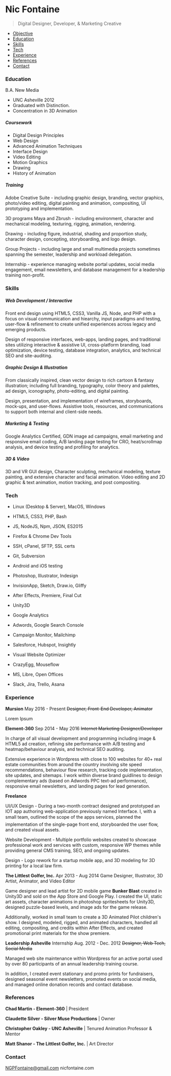 # Nic Fontaine

> Digital Designer, Developer, & Marketing Creative   

- [Objective](https://github.com/ngpfontaine/resume/blob/master/readme.md#objective)
- [Education](https://github.com/ngpfontaine/resume/blob/master/readme.md#education)
- [Skills](https://github.com/ngpfontaine/resume/blob/master/readme.md#skills)
- [Tech](https://github.com/ngpfontaine/resume/blob/master/readme.md#tech)
- [Experience](https://github.com/ngpfontaine/resume/blob/master/readme.md#experience)
- [References](https://github.com/ngpfontaine/resume/blob/master/readme.md#references)
- [Contact](https://githbub.com/ngpfontaine/resume/blob/master/readme.md#contact)

### Education

B.A. New Media

- UNC Asheville 2012 
- Graduated with Distinction.
- Concentration in 3D Animation

##### Coursework

- Digital Design Principles
- Web Design
- Advanced Animation Techniques
- Interface Design
- Video Editing
- Motion Graphics
- Drawing
- History of Animation

##### Training

Adobe Creative Suite - including graphic design, branding, vector graphics, photo/video editing, digital painting and animation, compositing, UI prototyping and implementation.   

3D programs Maya and Zbrush - including environment, character and mechanical modeling, texturing, rigging, animation, rendering.   

Drawing - including figure, industrial, shading and proportion study, character design, concepting, storyboarding, and logo design.   

Group Projects - including large and small multimedia projects sometimes spanning the semester, leadership and workload delegation.   

Internship - experience managing website portal updates, social media engagement, email newsletters, and database management for a leadership training non-profit.   

### Skills

##### Web Development / Interactive

Front end design using HTML5, CSS3, Vanilla JS, Node, and PHP with a focus on visual communication and hiearchy, input paradigms and testing, user-flow & refinement to create unified experiences across legacy and emerging products.   

Design of responsive interfaces, web-apps, landing pages, and traditional sites utilizing interactive & assistive UI, cross-platform branding, load optimization, device testing, database integration, analytics, and technical SEO and site-auditing.   

##### Graphic Design & Illustration

From classically inspired, clean vector design to rich cartoon & fantasy illustration; including full branding, typography, color theory and palettes, ad design, iconography, photo-editing, and digital painting.   

Design, presentation, and implementation of wireframes, storyboards, mock-ups, and user-flows. Assistive tools, resources, and communications to support both internal and client-side needs.   

##### Marketing & Testing 

Google Analytics Certified, GDN image ad campaigns, email marketing and responsive email coding, A/B landing page testing for CRO, heat/scrollmap analysis, and device testing and profiling for analytics.   

##### 3D & Video

3D and VR GUI design, Character sculpting, mechanical modeling, texture painting, and extensive character and facial animation. Video editing and 2D graphic & text animation, motion tracking, and post compositing.   

### Tech

- Linux (Desktop & Server), MacOS, Windows
- HTML5, CSS3, PHP, Bash
- JS, NodeJS, Npm, JSON, ES2015
- Firefox & Chrome Dev Tools
- SSH, cPanel, SFTP, SSL certs
- Git, Subversion
- Android and iOS testing

- Photoshop, Illustrator, Indesign
- InvisionApp, Sketch, Draw.io, Gliffy
- After Effects, Premiere, Final Cut
- Unity3D

- Google Analytics
- Adwords, Google Search Console
- Campaign Monitor, Mailchimp
- Salesforce, Hubspot, Insightly
- Visual Website Optimizer
- CrazyEgg, Mouseflow

- MS, Libre, Open Offices
- Slack, Jira, Trello, Asana

### Experience

**Mursion** May 2016 - Present
~~Designer, Front-End Developer, Animator~~

Lorem Ipsum   

**Element-360** Sep 2014 - May 2016
~~Internet Marketing Designer/Developer~~

In charge of all visual development and programming including image & HTML5 ad creation, refining site performance with A/B testing and heatmap/behaviour analysis, and technical SEO auditing.   

Extensive experience in Wordpress with close to 100 websites for 40+ real estate communities from around the country involving site speed recommendations, behaviour flow research, tracking code implementation, site updates, and sitemaps. I work within diverse brand guidlines to design complementary ads (based on Adwords PPC text-ad performance), responsive email newsletters, and landing pages for lead generation.   

**Freelance**

UI/UX Design - During a two-month contract designed and prototyped an IOT app authoring web-application previously named Interface. I, with a small team, outlined the scope of the apps services, planned the implementation of the single-page front end, storyboarded the user flow, and created visual assets.   

Website Development - Multiple portfolio websites created to showcase professional work and services with custom, responsive WP themes while providing general CMS training, SEO, and ongoing updates.   

Design - Logo rework for a startup mobile app, and 3D modeling for 3D printing for a local law firm.   

**The Littlest Golfer, Inc.** Apr 2013 - Aug 2014
Game Designer, Illustrator, 3D Artist, Animator, and Video Editor 

Game designer and lead artist for 2D mobile game **Bunker Blast** created in Unity3D and sold on the App Store and Google Play. I created the UI, static art assets, character animations in photoshop spritesheets for Unity3D, designed puzzle-based levels, and image ads for the game release.   

Additionally, worked in small team to create a 3D Animated Pilot children's show. I designed, modeled, rigged, and animated characters, handled all editing, compositing, and credits within After Effects, and created promotional print materials for the show premiere.   

**Leadership Asheville** Internship Aug. 2012 - Dec. 2012
~~Designer, Web Tech, Social Media~~

Managed web site maintenance within Wordpress for an active portal used by over 80 participants of an annual leadership training course.   

In addition, I created event stationary and promo prints for fundraisers, designed seasonal event newsletters, promoted events on social media, and managed online donation records and contact database.   

### References

**Chad Martin - Element-360**  |  President

**Claudette Silver - Silver Muse Productions**  |  Owner

**Christopher Oakley - UNC Asheville**  |  Tenured Animation Professor & Mentor

**Matt Shanor - The Littlest Golfer, Inc.**  |  Art Director


### Contact

NGPFontaine@gmail.com
nicfontaine.com
